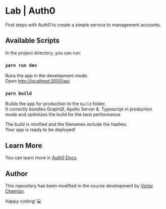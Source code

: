 # Lab | Auth0
First steps with Auth0 to create a simple service to management accounts.

## Available Scripts

In the project directory, you can run:

### `yarn run dev`

Runs the app in the development mode.<br />
Open [http://localhost:3000/api](http://localhost:3000/).

### `yarn build`

Builds the app for production to the `build` folder.<br />
It correctly bundles GraphQl, Apollo Server &. Typescript in production mode and optimizes the build for the best performance.

The build is minified and the filenames include the hashes.<br />
Your app is ready to be deployed!

## Learn More

You can learn more in [Auth0 Docs](https://auth0.com/docs/).

## Author

This repository has been modified in the course development by [Victor Chamizo](https://github.com/vctorChamizo).

Happy coding! 💻

